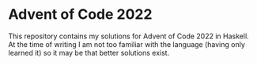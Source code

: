 # Advent of Code 2022

This repository contains my solutions for Advent of Code 2022 in Haskell. At the time of writing I am not too familiar with the language (having only learned it) so it may be that better solutions exist.